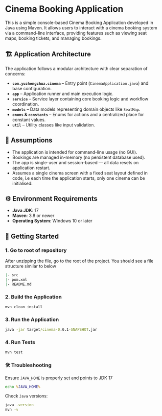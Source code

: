 # Cinema Booking Application

This is a simple console-based Cinema Booking Application developed in Java using Maven. It allows users to interact with a cinema booking system via a command-line interface, providing features such as viewing seat maps, booking tickets, and managing bookings.

## 🏗️ Application Architecture

The application follows a modular architecture with clear separation of concerns:

- **`com.yuzhengchua.cinema`** – Entry point (`CinemaApplication.java`) and base configuration.
- **`app`** – Application runner and main execution logic.
- **`service`** – Service layer containing core booking logic and workflow coordination.
- **`models`** – Data models representing domain objects like `SeatMap`.
- **`enums` & `constants`** – Enums for actions and a centralized place for constant values.
- **`util`** – Utility classes like input validation.

## 📌 Assumptions

- The application is intended for command-line usage (no GUI).
- Bookings are managed in-memory (no persistent database used).
- The app is single-user and session-based — all data resets on application restart.
- Assumes a single cinema screen with a fixed seat layout defined in code, i.e each time the application starts, only one cinema can be initialised.

## ⚙️ Environment Requirements

- **Java JDK**: 17 
- **Maven**: 3.8 or newer  
- **Operating System**: Windows 10 or later  

## 🚀 Getting Started

### 1. Go to root of repository
After unzipping the file, go to the root of the project. You should see a file structure similar to below

```cmd
|- src
|- pom.xml
|- README.md
```

### 2. Build the Application

```cmd
mvn clean install
```

### 3. Run the Application
```cmd
java -jar target/cinema-0.0.1-SNAPSHOT.jar
```

### 4. Run Tests
```cmd
mvn test
```


### 🛠️ Troubleshooting
Ensure `JAVA_HOME` is properly set and points to JDK 17
```cmd
echo %JAVA_HOME%
```

Check `Java` versions:
```cmd
java -version
mvn -v
```